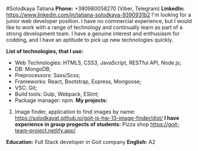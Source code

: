 #Solodkaya Tatiana
**Phone:** +380980058270 (Viber, Telegram)
**LinkedIn:** https://www.linkedin.com/in/tatiana-solodkaya-9390931b2
I'm looking for a junior web developer position.
I have no commercial experience, but I would like to work with a range of technology and continually learn as part of a strong development team.
I have a genuine interest and enthusiasm for codding, and I have an aptitude to pick up new technologies quickly.

**List of technologies, that I use:**

- Web Technologies: HTML5, CSS3, JavaScript, RESTful API, Node.js;
- DB: MongoDB;
- Preprocessors: Sass/Scss;
- Frameworks: React, Bootstrap, Express, Mongoose;
- VSC: Git;
- Build tools: Gulp, Webpack, ESlint;
- Package manager: npm.
  **My projects:**

1. Image finder, application to find images by name: https://solodkayat.github.io/goit-js-hw-13-image-finder/dist/
   **I have experience in group progects of students:**
   Pizza shop
   https://goit-team-project.netlify.app/

**Education:** Full Stack developer in Goit company
**English:** A2
